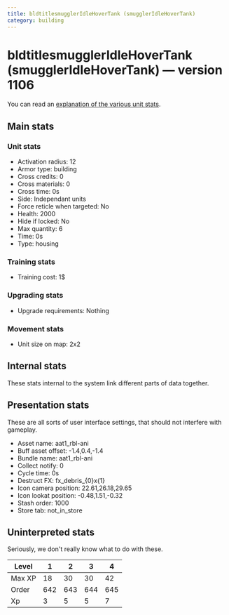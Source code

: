```yaml
---
title: bldtitlesmugglerIdleHoverTank (smugglerIdleHoverTank)
category: building
---
```


# bldtitlesmugglerIdleHoverTank (smugglerIdleHoverTank) — version 1106

You can read an [explanation  of the various unit stats](unitexplained.md).

## Main stats

### Unit stats

  * Activation radius: 12
  * Armor type: building
  * Cross credits: 0
  * Cross materials: 0
  * Cross time: 0s
  * Side: Independant units
  * Force reticle when targeted: No
  * Health: 2000
  * Hide if locked: No
  * Max quantity: 6
  * Time: 0s
  * Type: housing

### Training stats

  * Training cost: 1$

### Upgrading stats

  * Upgrade requirements: Nothing

### Movement stats

  * Unit size on map: 2x2

## Internal stats

These stats internal to the system link different parts of data together.


## Presentation stats

These are all sorts of user interface settings, that should not interfere with gameplay.

  * Asset name: aat1_rbl-ani
  * Buff asset offset: -1.4,0.4,-1.4
  * Bundle name: aat1_rbl-ani
  * Collect notify: 0
  * Cycle time: 0s
  * Destruct FX: fx_debris_{0}x{1}
  * Icon camera position: 22.61,26.18,29.65
  * Icon lookat position: -0.48,1.51,-0.32
  * Stash order: 1000
  * Store tab: not_in_store

## Uninterpreted stats

Seriously, we don't really know what to do with these.

|Level |1  |2  |3  |4  |
|------|---|---|---|---|
|Max XP|18 |30 |30 |42 |
|Order |642|643|644|645|
|Xp    |3  |5  |5  |7  |


